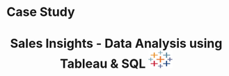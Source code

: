 # Case Study
<h1 align="center">Sales Insights - Data Analysis using Tableau & SQL <a href="https://public.tableau.com/app/profile/valentyna.kucheriava/vizzes" target="_blank" rel="noreferrer"> <img src="https://raw.githubusercontent.com/mrankitgupta/mrankitgupta/a768d6bf0a001f03327578ae12f8867e4056cbaf/tableau-software.svg" alt="tableau" width="55" height="40"/> </a> </h1>
